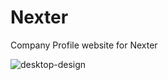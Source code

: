 # Nexter
Company Profile website for Nexter

![desktop-design](https://user-images.githubusercontent.com/67401418/107051205-c2a6d680-67fe-11eb-907d-59348375f1ee.jpg)
